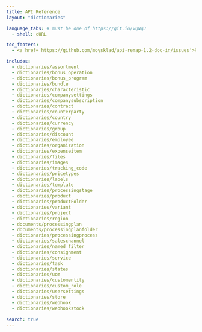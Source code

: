 ```yaml
---
title: API Reference
layout: "dictionaries"

language_tabs: # must be one of https://git.io/vQNgJ
  - shell: cURL

toc_footers:
  - <a href='https://github.com/moysklad/api-remap-1.2-doc-in/issues'>Report an issue</a>

includes:
  - dictionaries/assortment
  - dictionaries/bonus_operation
  - dictionaries/bonus_program
  - dictionaries/bundle
  - dictionaries/characteristic
  - dictionaries/companysettings
  - dictionaries/companysubscription
  - dictionaries/contract
  - dictionaries/counterparty
  - dictionaries/country
  - dictionaries/currency
  - dictionaries/group
  - dictionaries/discount
  - dictionaries/employee
  - dictionaries/organization
  - dictionaries/expenseitem
  - dictionaries/files
  - dictionaries/images
  - dictionaries/tracking_code
  - dictionaries/pricetypes
  - dictionaries/labels
  - dictionaries/template
  - dictionaries/processingstage
  - dictionaries/product
  - dictionaries/productFolder
  - dictionaries/variant
  - dictionaries/project
  - dictionaries/region
  - documents/processingplan
  - documents/processingplanfolder
  - dictionaries/processingprocess
  - dictionaries/saleschannel
  - dictionaries/named_filter
  - dictionaries/consignment
  - dictionaries/service
  - dictionaries/task
  - dictionaries/states
  - dictionaries/uom
  - dictionaries/customentity
  - dictionaries/custom_role
  - dictionaries/usersettings
  - dictionaries/store
  - dictionaries/webhook
  - dictionaries/webhookstock  
  
search: true
---  
```

